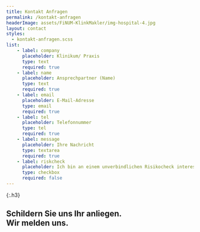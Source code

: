 ```yaml
---
title: Kontakt Anfragen
permalink: /kontakt-anfragen
headerImage: assets/FiNUM-KlinkMakler/img-hospital-4.jpg
layout: contact
styles:
  - kontakt-anfragen.scss
list:
    - label: company
      placeholder: Klinikum/ Praxis
      type: text
      required: true
    - label: name
      placeholder: Ansprechpartner (Name)
      type: text
      required: true
    - label: email
      placeholder: E-Mail-Adresse
      type: email
      required: true
    - label: tel
      placeholder: Telefonnummer
      type: tel
      required: true
    - label: message
      placeholder: Ihre Nachricht
      type: textarea
      required: true
    - label: riskcheck
      placeholder: Ich bin an einem unverbindlichen Risikocheck interessiert.
      type: checkbox
      required: false
---
```


{:.h3}
## Schildern Sie uns Ihr anliegen. <br>Wir melden uns.





